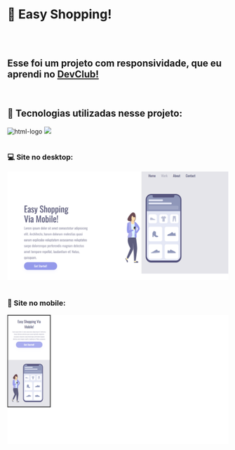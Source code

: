 <h1>💸 Easy Shopping!</h1>
<br><br>
<h2>Esse foi um projeto com responsividade, que eu aprendi no <a href="https://www.devclub.com.br/">DevClub!</a></h2>
<br>
<h2>👾 Tecnologias utilizadas nesse projeto:</h2>
<img src="https://img.shields.io/badge/HTML5-E34F26?style=for-the-badge&logo=html5&logoColor=white" alt="html-logo">
<img src="https://img.shields.io/badge/CSS3-1572B6?style=for-the-badge&logo=css3&logoColor=white">
<br><br>
<h3>💻 Site no desktop:</h3>
<img src="https://github.com/muriloleopoldino/easy-shopping-project/blob/main/images/easy-shopping-pc.png?raw=true">
<br><br>
<h3>📱 Site no mobile:</h3>
<img src="https://github.com/muriloleopoldino/easy-shopping-project/blob/main/images/easy-shopping-mobile.png?raw=true">

